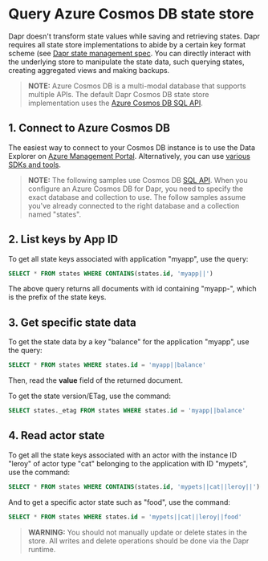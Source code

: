 # Query Azure Cosmos DB state store

Dapr doesn't transform state values while saving and retrieving states. Dapr requires all state store implementations to abide by a certain key format scheme (see [Dapr state management spec](../../reference/api/state_api.md). You can directly interact with the underlying store to manipulate the state data, such querying states, creating aggregated views and making backups.

> **NOTE:** Azure Cosmos DB is a multi-modal database that supports multiple APIs. The default Dapr Cosmos DB state store implementation uses the [Azure Cosmos DB SQL API](https://docs.microsoft.com/en-us/azure/cosmos-db/sql-query-getting-started).

## 1. Connect to Azure Cosmos DB

The easiest way to connect to your Cosmos DB instance is to use the Data Explorer on [Azure Management Portal](https://portal.azure.com). Alternatively, you can use [various SDKs and tools](https://docs.microsoft.com/en-us/azure/cosmos-db/mongodb-introduction).

> **NOTE:** The following samples use Cosmos DB [SQL API](https://docs.microsoft.com/en-us/azure/cosmos-db/sql-query-getting-started). When you configure an Azure Cosmos DB for Dapr, you need to specify the exact database and collection to use. The follow samples assume you've already connected to the right database and a collection named "states".

## 2. List keys by App ID

To get all state keys associated with application "myapp", use the query:

```sql
SELECT * FROM states WHERE CONTAINS(states.id, 'myapp||')
```

The above query returns all documents with id containing "myapp-", which is the prefix of the state keys.

## 3. Get specific state data

To get the state data by a key "balance" for the application "myapp", use the query:

```sql
SELECT * FROM states WHERE states.id = 'myapp||balance'
```

Then, read the **value** field of the returned document.

To get the state version/ETag, use the command:

```sql
SELECT states._etag FROM states WHERE states.id = 'myapp||balance'
```

## 4. Read actor state

To get all the state keys associated with an actor with the instance ID "leroy" of actor type "cat" belonging to the application with ID "mypets", use the command:

```sql
SELECT * FROM states WHERE CONTAINS(states.id, 'mypets||cat||leroy||')
```

And to get a specific actor state such as "food", use the command:

```sql
SELECT * FROM states WHERE states.id = 'mypets||cat||leroy||food'
```

> **WARNING:** You should not manually update or delete states in the store. All writes and delete operations should be done via the Dapr runtime.
